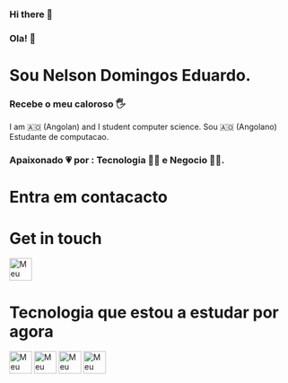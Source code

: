 ### Hi there 👋
### Ola! 👋
# Sou Nelson Domingos Eduardo.
### Recebe o meu caloroso :raised_hand_with_fingers_splayed:
I am 🇦🇴 (Angolan) and I student computer science.
Sou 🇦🇴 (Angolano) Estudante de computacao. 
###  Apaixonado  :heartpulse: por : Tecnologia :technologist: e Negocio :office_worker:.


# Entra em contacacto
# Get in touch

<!-- <a href="https://www.linkedin.com/in/nelsoneduardo/"> 
  <img align="center" alt="Meu perfil-Linkedin" heigth="39" width="40" src="https://cdn.jsdelivr.net/gh/devicons/devicon/icons/linkedin/linkedin-plain.svg">
  
  </img>
</a>
 -->

<a href="https://www.linkedin.com/in/nelsoneduardo/"> 
  <img align="center" alt="Meu perfil-Linkedin" heigth="39" width="40" src="https://cdn.jsdelivr.net/gh/devicons/devicon/icons/linkedin/linkedin-original.svg"></img>
</a>

# Tecnologia que estou a estudar por agora
<img align="center" alt="Meu perfil-Linkedin" heigth="39" width="40" src="https://cdn.jsdelivr.net/gh/devicons/devicon/icons/html5/html5-original.svg"></img>
<img align="center" alt="Meu perfil-Linkedin" heigth="39" width="40" src="https://cdn.jsdelivr.net/gh/devicons/devicon/icons/css3/css3-original.svg"></img>
<img align="center" alt="Meu perfil-Linkedin" heigth="39" width="40" src="https://cdn.jsdelivr.net/gh/devicons/devicon/icons/javascript/javascript-plain.svg"></img>
<img align="center" alt="Meu perfil-Linkedin" heigth="39" width="40" src="https://cdn.jsdelivr.net/gh/devicons/devicon/icons/php/php-original.svg"></img>
<!--
**nelson-eduardo/nelson-eduardo** is a ✨ _special_ ✨ repository because its `README.md` (this file) appears on your GitHub profile.

Here are some ideas to get you started:

- 🔭 I’m currently working on ...
- 🌱 I’m currently learning ...
- 👯 I’m looking to collaborate on ...
- 🤔 I’m looking for help with ...
- 💬 Ask me about ...
- 📫 How to reach me: ...
- 😄 Pronouns: ...
- ⚡ Fun fact: ...
-->

